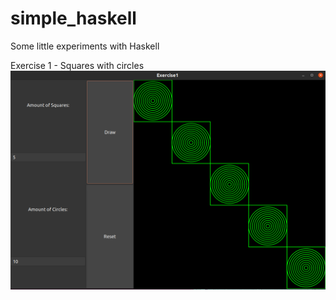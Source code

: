 # simple_haskell
Some little experiments with Haskell

Exercise 1 - Squares with circles
![alt text](https://github.com/prokartem/simple_haskell/blob/master/Ex1/haskell_exercise_1.png)
